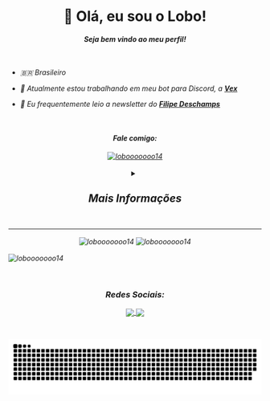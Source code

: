 <h1 align="center"> 👋 Olá, eu sou o Lobo!</h1>
<h4 align="center"><i>Seja bem vindo ao meu perfil!<i></h4>

<br>

- 🇧🇷  Brasileiro

- 🔧  Atualmente estou trabalhando em meu bot para Discord, a ***[Vex](https://github.com/BotVex/Vex.py)***

- 📄  Eu frequentemente leio a newsletter do ***[Filipe Deschamps](https://filipedeschamps.com.br/newsletter)***

<br>

<div style="display: inline_block">

<div align="center">
  <h4>Fale comigo:</h4>
    <a href="https://discord.com/users/783120232134082580" target="blank"">
    <img src="https://raw.githubusercontent.com/rahuldkjain/github-profile-readme-generator/master/src/images/icons/Social/discord.svg" alt="lobooooooo14" height="40" width="50" title="Discord">
    </a>
</div>

<br>

<div align="center">
  <details>
    <summary><h2>Mais Informações</h2></summary>

  <div align="center">
    <h3>Linguagens:</h3>
      <a href="https://www.python.org" target="_blank" rel="noreferrer">
        <img src="https://raw.githubusercontent.com/devicons/devicon/master/icons/python/python-original.svg" alt="python" width="40" height="40" title="Python"/>
      </a>
      <a href="https://developer.mozilla.org/en-US/docs/Web/JavaScript" target="_blank" rel="noreferrer">
        <img src="https://raw.githubusercontent.com/devicons/devicon/master/icons/javascript/javascript-original.svg" alt="javascript" width="40" height="40" title="Javascript"/>
      </a>
  </div>

  <hr>

  <div align="center">
    <h3>Desenvolvimento Front-end:</h3>
      <a href="https://www.w3.org/html/" target="_blank" rel="noreferrer">
        <img src="https://raw.githubusercontent.com/devicons/devicon/master/icons/html5/html5-original-wordmark.svg" alt="html5" width="40" height="40" title="HTML"/>
      </a>
      <a href="https://www.w3schools.com/css/" target="_blank" rel="noreferrer">
        <img src="https://raw.githubusercontent.com/devicons/devicon/master/icons/css3/css3-original-wordmark.svg" alt="css3" width="40" height="40" title="CSS"/>
      </a>
  </div>

  <hr>

  <div align="center">
    <h3>Devops:</h3>
      <a href="https://www.gnu.org/software/bash/" target="_blank" rel="noreferrer">
        <img src="https://www.vectorlogo.zone/logos/gnu_bash/gnu_bash-icon.svg" alt="bash" width="40" height="40" title="Bash"/>
      </a>
  </div>

  <hr>

  <div align="center">
    <h3>Frameworks:</h3>
      <a href="https://flask.palletsprojects.com/" target="_blank" rel="noreferrer">
        <img src="https://www.vectorlogo.zone/logos/pocoo_flask/pocoo_flask-icon.svg" alt="flask" width="40" height="40" title="Flask"/>
      </a>
  </div>

  <hr>

  <div align="center">
    <h3>BaaS:</h3>
      <a href="https://heroku.com" target="_blank" rel="noreferrer">
        <img src="https://www.vectorlogo.zone/logos/heroku/heroku-icon.svg" alt="heroku" width="40" height="40" title="Heroku"/>
      </a>
  </div>

  <hr>

  <div align="center">
    <h3>Outros:</h3>
      <a href="https://git-scm.com/" target="_blank" rel="noreferrer">
        <img src="https://www.vectorlogo.zone/logos/git-scm/git-scm-icon.svg" alt="git" width="40" height="40" title="Git"/>
      </a>
      <a href="https://www.arduino.cc/" target="_blank" rel="noreferrer">
        <img src="https://cdn.worldvectorlogo.com/logos/arduino-1.svg" alt="arduino" width="40" height="40" title="Arduino"/>
      </a>
  </div>

  </details>
</div>
</div>

<br>

<hr>

<p align="center">
  <img align="center" src="https://github-readme-stats.vercel.app/api/top-langs?username=lobooooooo14&show_icons=true&theme=dark&title_color=ffffff&text_color=dbdbdb&bg_color=0d1117&hide_border=true&locale=en&layout=compact" alt="lobooooooo14">
  <img align="center" src="https://github-readme-stats.vercel.app/api?username=lobooooooo14&show_icons=true&theme=dark&title_color=ffffff&text_color=dbdbdb&bg_color=0d1117&hide_border=true&locale=en" alt="lobooooooo14">
<p>
  <img align="center" src="https://activity-graph.herokuapp.com/graph?username=Lobooooooo14&custom_title=Lobo&#x27;s%20Contribution%20Chart&theme=dark" alt="lobooooooo14">
</p>

<br>

<h3 align="center">Redes Sociais:</h3>

<p align="center">
    <a href="https://twitter.com/lobooooooo14" target="_blank" rel="noopener noreferrer">
    <img align="center" src="https://img.shields.io/badge/Twitter-1DA1F2?style=for-the-badge&logo=twitter&logoColor=white">
  </a>
  <a href="https://youtube.com/channel/UCPmFk2-4Ra4mI_RAS239vKg" target="_blank" rel="noopener noreferrer">
    <img align="center" src="https://img.shields.io/badge/YouTube-FF0000?style=for-the-badge&logo=youtube&logoColor=white">
  </a>
</p>

<br>

![Snake animation](https://github.com/Lobooooooo14/Lobooooooo14/blob/output/github-contribution-grid-snake.svg)
